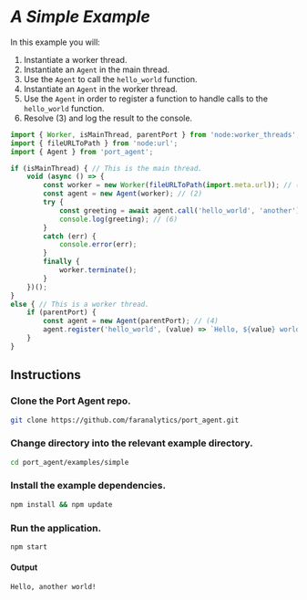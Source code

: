 # *A Simple Example*

In this example you will:

1. Instantiate a worker thread.
2. Instantiate an `Agent` in the main thread.
3. Use the `Agent` to call the `hello_world` function.
4. Instantiate an `Agent` in the worker thread.
5. Use the `Agent` in order to register a function to handle calls to the `hello_world` function.
6. Resolve (3) and log the result to the console.

```js
import { Worker, isMainThread, parentPort } from 'node:worker_threads';
import { fileURLToPath } from 'node:url';
import { Agent } from 'port_agent';

if (isMainThread) { // This is the main thread.
    void (async () => {
        const worker = new Worker(fileURLToPath(import.meta.url)); // (1)
        const agent = new Agent(worker); // (2)
        try {
            const greeting = await agent.call('hello_world', 'another'); // (3)
            console.log(greeting); // (6)
        }
        catch (err) {
            console.error(err);
        }
        finally {
            worker.terminate();
        }
    })();
}
else { // This is a worker thread.
    if (parentPort) {
        const agent = new Agent(parentPort); // (4)
        agent.register('hello_world', (value) => `Hello, ${value} world!`); // (5)
    }
}
```
## Instructions

### Clone the Port Agent repo.
```bash
git clone https://github.com/faranalytics/port_agent.git
```
### Change directory into the relevant example directory.
```bash
cd port_agent/examples/simple
```
### Install the example dependencies.
```bash
npm install && npm update
```
### Run the application.
```bash
npm start
```
#### Output
```bash
Hello, another world!
```